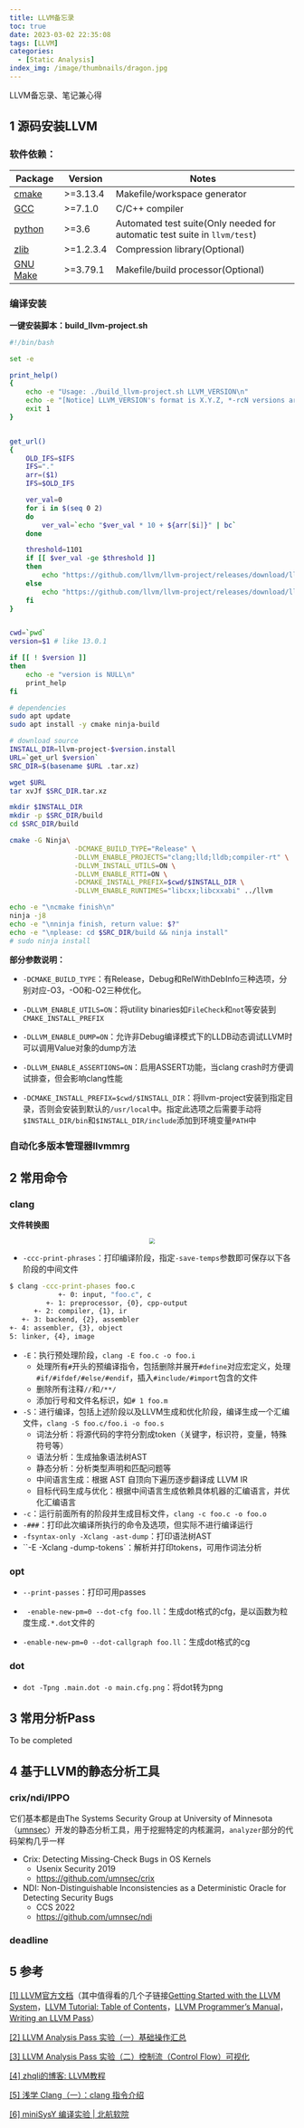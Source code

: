 ```yaml
---
title: LLVM备忘录
toc: true
date: 2023-03-02 22:35:08
tags: [LLVM]
categories:
  - [Static Analysis]
index_img: /image/thumbnails/dragon.jpg
---
```


LLVM备忘录、笔记兼心得

<!--more-->

## 1 源码安装LLVM

### 软件依赖：

| Package                                           | Version   | Notes                                                        |
| ------------------------------------------------- | --------- | ------------------------------------------------------------ |
| [cmake](http://cmake.org/)                        | >=3.13.4  | Makefile/workspace generator                                 |
| [GCC](http://gcc.gnu.org/)                        | >=7.1.0   | C/C++ compiler                                               |
| [python](http://www.python.org/)                  | >=3.6     | Automated test suite(Only needed for automatic test suite in `llvm/test`) |
| [zlib](http://zlib.net/)                          | >=1.2.3.4 | Compression library(Optional)                                |
| [GNU Make](http://savannah.gnu.org/projects/make) | >=3.79.1  | Makefile/build processor(Optional)                           |

### 编译安装

**一键安装脚本：build_llvm-project.sh**

```bash
#!/bin/bash

set -e

print_help()
{
    echo -e "Usage: ./build_llvm-project.sh LLVM_VERSION\n"
    echo -e "[Notice] LLVM_VERSION's format is X.Y.Z, *-rcN versions are not supported\n"
    exit 1
}


get_url()
{
    OLD_IFS=$IFS
    IFS="."
    arr=($1)
    IFS=$OLD_IFS

    ver_val=0
    for i in $(seq 0 2)
    do
        ver_val=`echo "$ver_val * 10 + ${arr[$i]}" | bc`
    done

    threshold=1101
    if [[ $ver_val -ge $threshold ]]
    then
        echo "https://github.com/llvm/llvm-project/releases/download/llvmorg-$1/llvm-project-$1.src.tar.xz"
    else
        echo "https://github.com/llvm/llvm-project/releases/download/llvmorg-$1/llvm-project-$1.tar.xz"
    fi
}


cwd=`pwd`
version=$1 # like 13.0.1

if [[ ! $version ]]
then
    echo -e "version is NULL\n"
    print_help
fi

# dependencies
sudo apt update
sudo apt install -y cmake ninja-build

# download source
INSTALL_DIR=llvm-project-$version.install
URL=`get_url $version`
SRC_DIR=$(basename $URL .tar.xz)

wget $URL
tar xvJf $SRC_DIR.tar.xz

mkdir $INSTALL_DIR
mkdir -p $SRC_DIR/build
cd $SRC_DIR/build

cmake -G Ninja\
                -DCMAKE_BUILD_TYPE="Release" \
                -DLLVM_ENABLE_PROJECTS="clang;lld;lldb;compiler-rt" \
                -DLLVM_INSTALL_UTILS=ON \
                -DLLVM_ENABLE_RTTI=ON \
                -DCMAKE_INSTALL_PREFIX=$cwd/$INSTALL_DIR \
                -DLLVM_ENABLE_RUNTIMES="libcxx;libcxxabi" ../llvm

echo -e "\ncmake finish\n"
ninja -j8
echo -e "\nninja finish, return value: $?"
echo -e "\nplease: cd $SRC_DIR/build && ninja install"
# sudo ninja install
```

**部分参数说明：**

- `-DCMAKE_BUILD_TYPE`：有Release，Debug和RelWithDebInfo三种选项，分别对应-O3，-O0和-O2三种优化。

- `-DLLVM_ENABLE_UTILS=ON`：将utility binaries如`FileCheck`和`not`等安装到`CMAKE_INSTALL_PREFIX`

- `-DLLVM_ENABLE_DUMP=ON`：允许非Debug编译模式下的LLDB动态调试LLVM时可以调用Value对象的dump方法
- `-DLLVM_ENABLE_ASSERTIONS=ON`：启用ASSERT功能，当clang crash时方便调试排查，但会影响clang性能
- `-DCMAKE_INSTALL_PREFIX=$cwd/$INSTALL_DIR`：将llvm-project安装到指定目录，否则会安装到默认的`/usr/local`中。指定此选项之后需要手动将`$INSTALL_DIR/bin`和`$INSTALL_DIR/include`添加到环境变量`PATH`中

### 自动化多版本管理器llvmmrg

## 2 常用命令

### clang

**文件转换图**

<div align=center><img src="https://raw.githubusercontent.com/QGrain/picgo-bed/main/figure-2023/202304042211483.png" style="zoom: 60%;" /></div>

- `-ccc-print-phrases`：打印编译阶段，指定`-save-temps`参数即可保存以下各阶段的中间文件

```bash
$ clang -ccc-print-phases foo.c
            +- 0: input, "foo.c", c
         +- 1: preprocessor, {0}, cpp-output
      +- 2: compiler, {1}, ir
   +- 3: backend, {2}, assembler
+- 4: assembler, {3}, object
5: linker, {4}, image
```

- `-E`：执行预处理阶段，`clang -E foo.c -o foo.i`
  - 处理所有`#`开头的预编译指令，包括删除并展开`#define`对应宏定义，处理`#if/#ifdef/#else/#endif`，插入`#include/#import`包含的文件
  - 删除所有注释`//`和`/**/`
  - 添加行号和文件名标识，如`# 1 foo.m `
- `-S`：进行编译，包括上述阶段以及LLVM生成和优化阶段，编译生成一个汇编文件，`clang -S foo.c/foo.i -o foo.s`
  - 词法分析：将源代码的字符分割成token（关键字，标识符，变量，特殊符号等）
  - 语法分析：生成抽象语法树AST
  - 静态分析：分析类型声明和匹配问题等
  - 中间语言生成：根据 AST 自顶向下遍历逐步翻译成 LLVM IR
  - 目标代码生成与优化：根据中间语言生成依赖具体机器的汇编语言，并优化汇编语言
- `-c`：运行前面所有的阶段并生成目标文件，`clang -c foo.c -o foo.o`
- `-###`：打印此次编译所执行的命令及选项，但实际不进行编译运行
- `-fsyntax-only -Xclang -ast-dump`：打印语法树AST
- ``-E -Xclang -dump-tokens`：解析并打印tokens，可用作词法分析

### opt

- `--print-passes`：打印可用passes

- ` -enable-new-pm=0 --dot-cfg foo.ll`：生成dot格式的cfg，是以函数为粒度生成`.*.dot`文件的
- `-enable-new-pm=0 --dot-callgraph foo.ll`：生成dot格式的cg

### dot

- `dot -Tpng .main.dot -o main.cfg.png`：将dot转为png

## 3 常用分析Pass

To be completed

## 4 基于LLVM的静态分析工具

### crix/ndi/IPPO

它们基本都是由The Systems Security Group at University of Minnesota（[umnsec](https://github.com/umnsec)）开发的静态分析工具，用于挖掘特定的内核漏洞，`analyzer`部分的代码架构几乎一样

- Crix: Detecting Missing-Check Bugs in OS Kernels
  - Usenix Security 2019
  - https://github.com/umnsec/crix
- NDI: Non-Distinguishable Inconsistencies as a Deterministic Oracle for Detecting Security Bugs
  - CCS 2022
  - https://github.com/umnsec/ndi

### deadline



## 5 参考

[[1] LLVM官方文档](https://llvm.org/docs/index.html)（其中值得看的几个子链接[Getting Started with the LLVM System](https://llvm.org/docs/GettingStarted.html)，[LLVM Tutorial: Table of Contents](https://llvm.org/docs/tutorial/index.html)，[LLVM Programmer’s Manual](https://llvm.org/docs/ProgrammersManual.html)，[Writing an LLVM Pass](https://llvm.org/docs/WritingAnLLVMPass.html)）

[[2] LLVM Analysis Pass 实验（一）基础操作汇总](https://zhuanlan.zhihu.com/p/594998469)

[[3] LLVM Analysis Pass 实验（二）控制流（Control Flow）可视化](https://zhuanlan.zhihu.com/p/596465125)

[[4] zhqli的博客: LLVM教程](https://zhqli.com/category/7c7d2b9e8389cc541dc5a615e05bcf1e)

[[5] 浅学 Clang（一）：clang 指令介绍](https://juejin.cn/post/7102477449421652005)

[[6] miniSysY 编译实验 | 北航软院](https://buaa-se-compiling.github.io/miniSysY-tutorial/)
